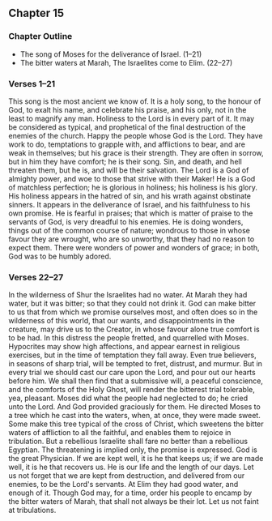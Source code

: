 ## Chapter 15

### Chapter Outline

- The song of Moses for the deliverance of Israel. (1–21)
- The bitter waters at Marah, The Israelites come to Elim. (22–27)

### Verses 1–21

This song is the most ancient we know of. It is a holy song, to the honour of God, to exalt his name, and celebrate his praise, and his only, not in the least to magnify any man. Holiness to the Lord is in every part of it. It may be considered as typical, and prophetical of the final destruction of the enemies of the church. Happy the people whose God is the Lord. They have work to do, temptations to grapple with, and afflictions to bear, and are weak in themselves; but his grace is their strength. They are often in sorrow, but in him they have comfort; he is their song. Sin, and death, and hell threaten them, but he is, and will be their salvation. The Lord is a God of almighty power, and woe to those that strive with their Maker! He is a God of matchless perfection; he is glorious in holiness; his holiness is his glory. His holiness appears in the hatred of sin, and his wrath against obstinate sinners. It appears in the deliverance of Israel, and his faithfulness to his own promise. He is fearful in praises; that which is matter of praise to the servants of God, is very dreadful to his enemies. He is doing wonders, things out of the common course of nature; wondrous to those in whose favour they are wrought, who are so unworthy, that they had no reason to expect them. There were wonders of power and wonders of grace; in both, God was to be humbly adored.

### Verses 22–27

In the wilderness of Shur the Israelites had no water. At Marah they had water, but it was bitter; so that they could not drink it. God can make bitter to us that from which we promise ourselves most, and often does so in the wilderness of this world, that our wants, and disappointments in the creature, may drive us to the Creator, in whose favour alone true comfort is to be had. In this distress the people fretted, and quarrelled with Moses. Hypocrites may show high affections, and appear earnest in religious exercises, but in the time of temptation they fall away. Even true believers, in seasons of sharp trial, will be tempted to fret, distrust, and murmur. But in every trial we should cast our care upon the Lord, and pour out our hearts before him. We shall then find that a submissive will, a peaceful conscience, and the comforts of the Holy Ghost, will render the bitterest trial tolerable, yea, pleasant. Moses did what the people had neglected to do; he cried unto the Lord. And God provided graciously for them. He directed Moses to a tree which he cast into the waters, when, at once, they were made sweet. Some make this tree typical of the cross of Christ, which sweetens the bitter waters of affliction to all the faithful, and enables them to rejoice in tribulation. But a rebellious Israelite shall fare no better than a rebellious Egyptian. The threatening is implied only, the promise is expressed. God is the great Physician. If we are kept well, it is he that keeps us; if we are made well, it is he that recovers us. He is our life and the length of our days. Let us not forget that we are kept from destruction, and delivered from our enemies, to be the Lord's servants. At Elim they had good water, and enough of it. Though God may, for a time, order his people to encamp by the bitter waters of Marah, that shall not always be their lot. Let us not faint at tribulations.

